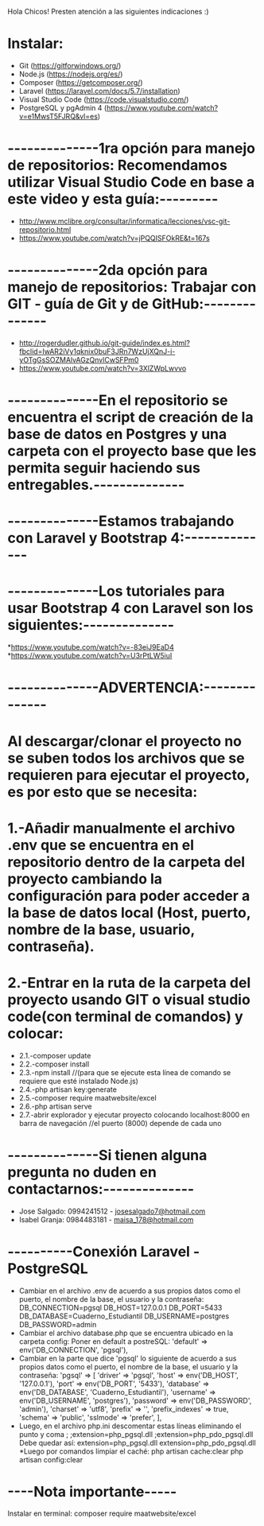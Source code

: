 Hola Chicos! Presten atención a las siguientes indicaciones :)

# Instalar:
* Git (https://gitforwindows.org/) 
* Node.js (https://nodejs.org/es/)
* Composer (https://getcomposer.org/)
* Laravel  (https://laravel.com/docs/5.7/installation)
* Visual Studio Code (https://code.visualstudio.com/)
* PostgreSQL y pgAdmin 4 (https://www.youtube.com/watch?v=e1MwsT5FJRQ&vl=es) 

# --------------1ra opción para manejo de repositorios: Recomendamos utilizar Visual Studio Code en base a este video y esta guía:---------
* http://www.mclibre.org/consultar/informatica/lecciones/vsc-git-repositorio.html
* https://www.youtube.com/watch?v=jPQQISFOkRE&t=167s
# --------------2da opción para manejo de repositorios: Trabajar con GIT - guía de Git y de GitHub:--------------
* http://rogerdudler.github.io/git-guide/index.es.html?fbclid=IwAR2iVy1qknix0buF3JRn7WzUjXQnJ-i-yOTgGsSOZMAlvAGzQnvlCwSFPm0
* https://www.youtube.com/watch?v=3XlZWpLwvvo
# --------------En el repositorio se encuentra el script de creación de la base de datos en Postgres y una carpeta con el proyecto base que les permita seguir haciendo sus entregables.--------------
# --------------Estamos trabajando con Laravel y Bootstrap 4:--------------
# --------------Los tutoriales para usar Bootstrap 4 con Laravel son los siguientes:--------------
*https://www.youtube.com/watch?v=-83eiJ9EaD4
*https://www.youtube.com/watch?v=U3rPtLW5iuI

# --------------ADVERTENCIA:--------------
# Al descargar/clonar el proyecto no se suben todos los archivos que se requieren para ejecutar el proyecto, es por esto que se necesita:
# 1.-Añadir manualmente el archivo .env que se encuentra en el repositorio dentro de la carpeta del proyecto cambiando la configuración para poder acceder a la base de datos local (Host, puerto, nombre de la base, usuario, contraseña). 
# 2.-Entrar en la ruta de la carpeta del proyecto usando GIT o visual studio code(con terminal de comandos) y colocar:
  * 2.1.-composer update
  * 2.2.-composer install
  * 2.3.-npm install //(para que se ejecute esta línea de comando se requiere que esté instalado Node.js)
  * 2.4.-php artisan key:generate
  * 2.5.-composer require maatwebsite/excel
  * 2.6.-php artisan serve
  * 2.7.-abrir explorador y ejecutar proyecto colocando localhost:8000 en barra de navegación //el puerto (8000) depende de cada uno
# --------------Si tienen alguna pregunta no duden en contactarnos:--------------
* Jose Salgado: 0994241512 - josesalgado7@hotmail.com
* Isabel Granja: 0984483181 - maisa_178@hotmail.com
# ----------Conexión Laravel - PostgreSQL
* Cambiar en el archivo .env de acuerdo a sus propios datos como el puerto, el nombre de la base, el usuario y la contraseña:
DB_CONNECTION=pgsql
DB_HOST=127.0.0.1
DB_PORT=5433
DB_DATABASE=Cuaderno_Estudiantil
DB_USERNAME=postgres
DB_PASSWORD=admin
* Cambiar el archivo database.php que se encuentra ubicado en la carpeta config:
 Poner en default a postreSQL:
'default' => env('DB_CONNECTION', 'pgsql'),
* Cambiar en la parte que dice 'pgsql' lo siguiente de acuerdo a sus propios datos como el puerto, el nombre de la base, el usuario y la contraseña:
'pgsql' => [
            'driver' => 'pgsql',
            'host' => env('DB_HOST', '127.0.0.1'),
            'port' => env('DB_PORT', '5433'),
            'database' => env('DB_DATABASE', 'Cuaderno_Estudiantil'),
            'username' => env('DB_USERNAME', 'postgres'),
            'password' => env('DB_PASSWORD', 'admin'),
            'charset' => 'utf8',
            'prefix' => '',
            'prefix_indexes' => true,
            'schema' => 'public',
            'sslmode' => 'prefer',
        ],
 * Luego, en el archivo php.ini descomentar estas líneas eliminando el punto y coma ;
 ;extension=php_pgsql.dll
 ;extension=php_pdo_pgsql.dll
 Debe quedar así:
 extension=php_pgsql.dll
 extension=php_pdo_pgsql.dll
 *Luego por comandos limpiar el caché:
php artisan cache:clear
php artisan config:clear

# ----Nota importante-----
Instalar en terminal: 
composer require maatwebsite/excel
 
